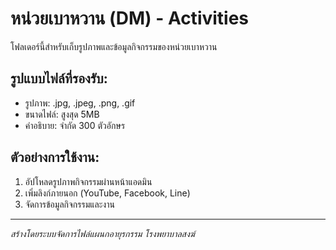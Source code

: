 # หน่วยเบาหวาน (DM) - Activities

โฟลเดอร์นี้สำหรับเก็บรูปภาพและข้อมูลกิจกรรมของหน่วยเบาหวาน

## รูปแบบไฟล์ที่รองรับ:
- รูปภาพ: .jpg, .jpeg, .png, .gif
- ขนาดไฟล์: สูงสุด 5MB
- คำอธิบาย: จำกัด 300 ตัวอักษร

## ตัวอย่างการใช้งาน:
1. อัปโหลดรูปภาพกิจกรรมผ่านหน้าแอดมิน
2. เพิ่มลิงก์ภายนอก (YouTube, Facebook, Line)
3. จัดการข้อมูลกิจกรรมและงาน

---
*สร้างโดยระบบจัดการไฟล์แผนกอายุรกรรม โรงพยาบาลสงฆ์*
